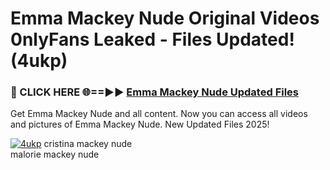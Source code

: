 # Emma Mackey Nude Original Videos 0nlyFans Leaked - Files Updated! (4ukp)

<h3>🔴 CLICK HERE 🌐==►► <a href="https://tinyurl.com/5h6xmrr3" rel="nofollow">Emma Mackey Nude Updated Files</a></h3>

Get Emma Mackey Nude and all content. Now you can access all videos and pictures of Emma Mackey Nude. New Updated Files 2025!

[![4ukp](https://i.imgur.com/KVD873Z.gif)](https://tinyurl.com/5h6xmrr3)
cristina mackey nude<br>
malorie mackey nude